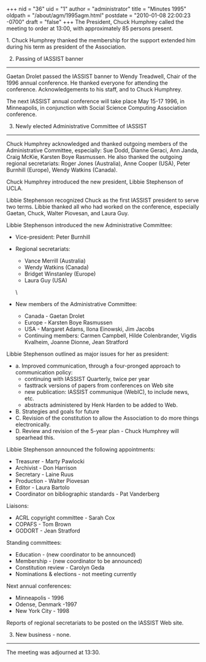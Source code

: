 +++
nid = "36"
uid = "1"
author = "administrator"
title = "Minutes 1995"
oldpath = "/about/agm/1995agm.html"
postdate = "2010-01-08 22:00:23 -0700"
draft = "false"
+++
The President, Chuck Humphrey called the meeting to order at 13:00, with
approximately 85 persons present.

1\. Chuck Humphrey thanked the membership for the support extended him
during his term as president of the Association.

2. Passing of IASSIST banner
----------------------------

Gaetan Drolet passed the IASSIST banner to Wendy Treadwell, Chair of the
1996 annual conference. He thanked everyone for attending the
conference. Acknowledgements to his staff, and to Chuck Humphrey.

The next IASSIST annual conference will take place May 15-17 1996, in
Minneapolis, in conjunction with Social Science Computing Association
conference.

3. Newly elected Administrative Committee of IASSIST
----------------------------------------------------

Chuck Humphrey acknowledged and thanked outgoing members of the
Administrative Committee, especially: Sue Dodd, Dianne Geraci, Ann
Janda, Craig McKie, Karsten Boye Rasmussen. He also thanked the outgoing
regional secretariats: Roger Jones (Australia), Anne Cooper (USA), Peter
Burnhill (Europe), Wendy Watkins (Canada).

Chuck Humphrey introduced the new president, Libbie Stephenson of UCLA.

Libbie Stephenson recognized Chuck as the first IASSIST president to
serve two terms. Libbie thanked all who had worked on the conference,
especially Gaetan, Chuck, Walter Piovesan, and Laura Guy.

Libbie Stephenson introduced the new Administrative Committee:

-   Vice-president: Peter Burnhill
-   Regional secretariats:
    -   Vance Merrill (Australia)
    -   Wendy Watkins (Canada)
    -   Bridget Winstanley (Europe)
    -   Laura Guy (USA)

    \
-   New members of the Administrative Committee:
    -   Canada - Gaetan Drolet
    -   Europe - Karsten Boye Rasmussen
    -   USA - Margaret Adams, Ilona Einowski, Jim Jacobs
    -   Continuing members: Carmen Campbell, Hilde Colenbrander, Vigdis
        Kvalheim, Joanne Dionne, Jean Stratford

Libbie Stephenson outlined as major issues for her as president:

-   a\. Improved communication, through a four-pronged approach to
    communication policy:
    -   continuing with IASSIST Quarterly, twice per year
    -   fasttrack versions of papers from conferences on Web site
    -   new publication: IASSIST communique (WebIC), to include news,
        etc.
    -   abstracts administered by Henk Harden to be added to Web.
-   B. Strategies and goals for future
-   C. Revision of the constitution to allow the Association to do more
    things electronically.
-   D. Review and revision of the 5-year plan - Chuck Humphrey will
    spearhead this.

Libbie Stephenson announced the following appointments:

-   Treasurer - Marty Pawlocki
-   Archivist - Don Harrison
-   Secretary - Laine Ruus
-   Production - Walter Piovesan
-   Editor - Laura Bartolo
-   Coordinator on bibliographic standards - Pat Vanderberg

Liaisons:

-   ACRL copyright committee - Sarah Cox
-   COPAFS - Tom Brown
-   GODORT - Jean Stratford

Standing committees:

-   Education - (new coordinator to be announced)
-   Membership - (new coordinator to be announced)
-   Constitution review - Carolyn Geda
-   Nominations & elections - not meeting currently

Next annual conferences:

-   Minneapolis - 1996
-   Odense, Denmark -1997
-   New York City - 1998

Reports of regional secretariats to be posted on the IASSIST Web site.

3. New business - none.
-----------------------

The meeting was adjourned at 13:30.
